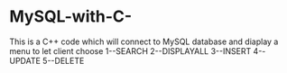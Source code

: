 # MySQL-with-C-

This is a C++ code which will connect to MySQL database and diaplay a menu to let client choose
1--SEARCH
2--DISPLAYALL
3--INSERT
4--UPDATE
5--DELETE
